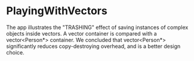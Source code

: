 # PlayingWithVectors
The app illustrates the "TRASHING" effect of saving instances of complex objects inside vectors. 
A vector<Person> container is compared with a vector<Person*> container. 
We concluded that vector<Person*> significantly reduces copy-destroying overhead, and is a better design choice.
